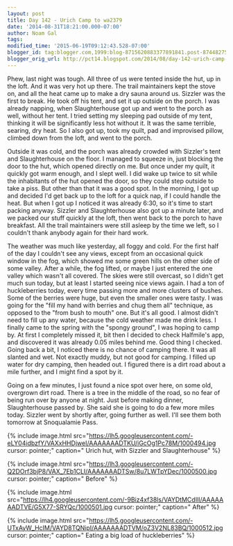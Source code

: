 ```yaml
---
layout: post
title: Day 142 - Urich Camp to wa2379
date: '2014-08-31T18:21:00.000-07:00'
author: Noam Gal
tags:
modified_time: '2015-06-19T09:12:43.528-07:00'
blogger_id: tag:blogger.com,1999:blog-8715620883377891841.post-8744827544228373875
blogger_orig_url: http://pct14.blogspot.com/2014/08/day-142-urich-camp-to-wa2379.html
---
```


 Phew, last night was tough. All three of us were tented inside the hut, up in the loft. And it was very hot up
 there. The trail maintainers kept the stove on, and all the heat came up to make a dry sauna around us.
 Sizzler
 was the first to break. He took off his tent, and set it up outside on the porch. I was already napping, when
 Slaughterhouse got up and went to the porch as well, without her tent.
 I tried setting my sleeping pad outside
 of my tent, thinking it will be significantly less hot without it. It was the same terrible, searing, dry heat. So I
 also got up, took my quilt, pad and improvised pillow, climbed down from the loft, and went to the porch.

 Outside it was cold, and the porch was already crowded with Sizzler's tent and Slaughterhouse on the floor. I
 managed to squeeze in, just blocking the door to the hut, which opened directly on me. But once under my quilt, it
 quickly got warm enough, and I slept well.
 I did wake up twice to sit while the inhabitants of the hut opened
 the door, so they could step outside to take a piss. But other than that it was a good spot.
 In the morning, I
 got up and decided I'd get back up to the loft for a quick nap, if I could handle the heat. But when I got up I
 noticed it was already 6:30, so it's time to start packing anyway.
 Sizzler and Slaughterhouse also got up a
 minute later, and we packed our stuff quickly at the loft, then went back to the porch to have breakfast. All the
 trail maintainers were still asleep by the time we left, so I couldn't thank anybody again for their hard work.

 The weather was much like yesterday, all foggy and cold. For the first half of the day I couldn't see any views,
 except from an occasional quick window in the fog, which showed me some green hills on the other side of some
 valley.
 After a while, the fog lifted, or maybe I just entered the one valley which wasn't all covered. The
 skies were still overcast, so I didn't get much sun today, but at least I started seeing nice views again.
 I
 had a ton of huckleberries today, every time passing more and more clusters of bushes. Some of the berries were
 huge, but even the smaller ones were tasty. I was going for the "fill my hand with berries and chug them all"
 technique, as opposed to the "from bush to mouth" one. But it's all good.
 I almost didn't need to fill up any
 water, because the cold weather made me drink less. I finally came to the spring with the "spongy ground", I was
 hoping to camp by. At first I completely missed it, bit then I decided to check Halfmile's app, and discovered it
 was already 0.05 miles behind me. Good thing I checked.
 Going back a bit, I noticed there is no chance of
 camping there. It was all slanted and wet. Not exactly muddy, but not good for camping. I filled up water for dry
 camping, then headed out. I figured there is a dirt road about a mile further, and I might find a spot by it.

 Going on a few minutes, I just found a nice spot over here, on some old, overgrown dirt road. There is a tree in the
 middle of the road, so no fear of being run over by anyone at night.
 Just before making dinner, Slaughterhouse
 passed by. She said she is going to do a few more miles today. Sizzler went by shortly after, going further as well.
 I'll see them both tomorrow at Snoqualamie Pass.

 
{% include image.html src="https://lh5.googleusercontent.com/-eLY04idbzfY/VAXxHHDjweI/AAAAAAADTKU/iGcOg1Pc78M/1000494.jpg cursor: pointer;" caption=" Urich hut, with Sizzler and Slaughterhouse" %}

 
{% include image.html src="https://lh3.googleusercontent.com/-Q2DOrf3bjP8/VAX_7Eb1CLI/AAAAAAADTSw/8u7LWTpYDec/1000500.jpg cursor: pointer;" caption=" Before" %}

 
{% include image.html src="https://lh4.googleusercontent.com/-9Biz4xf38ls/VAYDtMCdIlI/AAAAAAADTVE/G5X77-SRYQc/1000501.jpg cursor: pointer;" caption=" After" %}

 
{% include image.html src="https://lh5.googleusercontent.com/-UTxAyW_HcIM/VAYD8TQNipI/AAAAAAADTVM/oZ3V2NL83BQ/1000512.jpg cursor: pointer;" caption=" Eating a big load of huckleberries" %}


